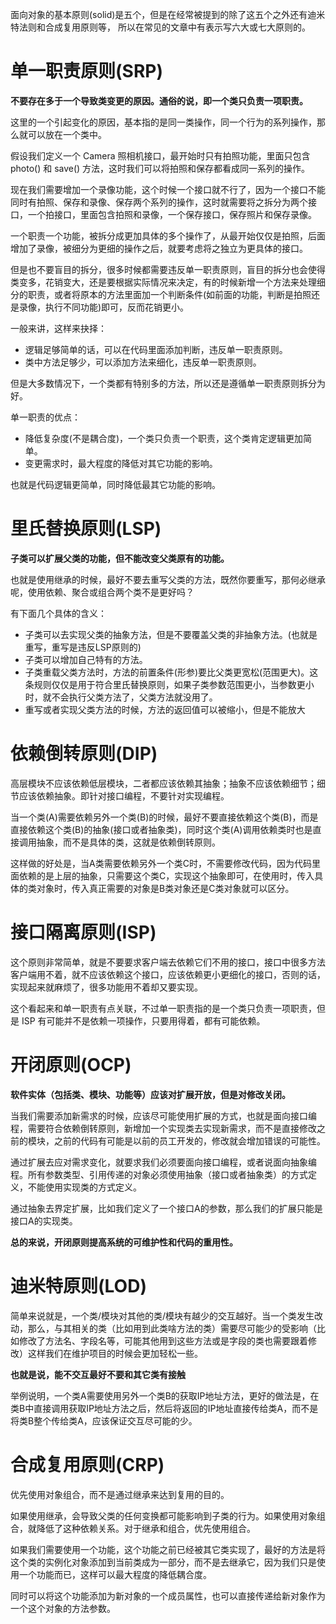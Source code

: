 面向对象的基本原则(solid)是五个，但是在经常被提到的除了这五个之外还有迪米特法则和合成复用原则等， 所以在常见的文章中有表示写六大或七大原则的。

# 单一职责原则(SRP)

**不要存在多于一个导致类变更的原因。通俗的说，即一个类只负责一项职责。**

这里的一个引起变化的原因，基本指的是同一类操作，同一个行为的系列操作，那么就可以放在一个类中。

假设我们定义一个 Camera 照相机接口，最开始时只有拍照功能，里面只包含 photo() 和 save() 方法，这时我们可以将拍照和保存都看成同一系列的操作。

现在我们需要增加一个录像功能，这个时候一个接口就不行了，因为一个接口不能同时有拍照、保存和录像、保存两个系列的操作，这时就需要将之拆分为两个接口，一个拍接口，里面包含拍照和录像，一个保存接口，保存照片和保存录像。

一个职责一个功能，被拆分成更加具体的多个操作了，从最开始仅仅是拍照，后面增加了录像，被细分为更细的操作之后，就要考虑将之独立为更具体的接口。

但是也不要盲目的拆分，很多时候都需要违反单一职责原则，盲目的拆分也会使得类变多，花销变大，还是要根据实际情况来决定，有的时候新增一个方法来处理细分的职责，或者将原本的方法里面加一个判断条件(如前面的功能，判断是拍照还是录像，执行不同功能)即可，反而花销更小。

一般来讲，这样来抉择：

- 逻辑足够简单的话，可以在代码里面添加判断，违反单一职责原则。
- 类中方法足够少，可以添加方法来细化，违反单一职责原则。

但是大多数情况下，一个类都有特别多的方法，所以还是遵循单一职责原则拆分为好。

单一职责的优点：

- 降低复杂度(不是耦合度)，一个类只负责一个职责，这个类肯定逻辑更加简单。
- 变更需求时，最大程度的降低对其它功能的影响。

也就是代码逻辑更简单，同时降低最其它功能的影响。

# 里氏替换原则(LSP)

**子类可以扩展父类的功能，但不能改变父类原有的功能。**

也就是使用继承的时候，最好不要去重写父类的方法，既然你要重写，那何必继承呢，使用依赖、聚合或组合两个类不是更好吗？

有下面几个具体的含义：

- 子类可以去实现父类的抽象方法，但是不要覆盖父类的非抽象方法。(也就是重写，重写是违反LSP原则的)
- 子类可以增加自己特有的方法。
- 子类重载父类方法时，方法的前置条件(形参)要比父类更宽松(范围更大)。这条规则仅仅是用于符合里氏替换原则，如果子类参数范围更小，当参数更小时，就不会执行父类方法了，父类方法就没用了。
- 重写或者实现父类方法的时候，方法的返回值可以被缩小，但是不能放大

# 依赖倒转原则(DIP)

高层模块不应该依赖低层模块，二者都应该依赖其抽象；抽象不应该依赖细节；细节应该依赖抽象。即针对接口编程，不要针对实现编程。

当一个类(A)需要依赖另外一个类(B)的时候，最好不要直接依赖这个类(B)，而是直接依赖这个类(B)的抽象(接口或者抽象类)，同时这个类(A)调用依赖类时也是直接调用抽象，而不是具体的类，这就是依赖倒转原则。

这样做的好处是，当A类需要依赖另外一个类C时，不需要修改代码，因为代码里面依赖的是上层的抽象，只需要这个类C，实现这个抽象即可，在使用时，传入具体的类对象时，传入真正需要的对象是B类对象还是C类对象就可以区分。

# 接口隔离原则(ISP)

这个原则非常简单，就是不要要求客户端去依赖它们不用的接口，接口中很多方法客户端用不着，就不应该依赖这个接口，应该依赖更小更细化的接口，否则的话，实现起来就麻烦了，很多功能用不着却又要实现。

这个看起来和单一职责有点关联，不过单一职责指的是一个类只负责一项职责，但是 ISP 有可能并不是依赖一项操作，只要用得着，都有可能依赖。

# 开闭原则(OCP)

**软件实体（包括类、模块、功能等）应该对扩展开放，但是对修改关闭。**

当我们需要添加新需求的时候，应该尽可能使用扩展的方式，也就是面向接口编程，需要符合依赖倒转原则，新增加一个实现类去实现新需求，而不是直接修改之前的模块，之前的代码有可能是以前的员工开发的，修改就会增加错误的可能性。

通过扩展去应对需求变化，就要求我们必须要面向接口编程，或者说面向抽象编程。所有参数类型、引用传递的对象必须使用抽象（接口或者抽象类）的方式定义，不能使用实现类的方式定义。

通过抽象去界定扩展，比如我们定义了一个接口A的参数，那么我们的扩展只能是接口A的实现类。

**总的来说，开闭原则提高系统的可维护性和代码的重用性。**

# 迪米特原则(LOD)

简单来说就是，一个类/模块对其他的类/模块有越少的交互越好。当一个类发生改动，那么，与其相关的类（比如用到此类啥方法的类）需要尽可能少的受影响（比如修改了方法名、字段名等，可能其他用到这些方法或是字段的类也需要跟着修改）这样我们在维护项目的时候会更加轻松一些。

**也就是说，能不交互最好不要和其它类有接触**

举例说明，一个类A需要使用另外一个类B的获取IP地址方法，更好的做法是，在类B中直接调用获取IP地址方法之后，然后将返回的IP地址直接传给类A，而不是将类B整个传给类A，应该保证交互尽可能的少。

# 合成复用原则(CRP)

优先使用对象组合，而不是通过继承来达到复用的目的。

如果使用继承，会导致父类的任何变换都可能影响到子类的行为。如果使用对象组合，就降低了这种依赖关系。对于继承和组合，优先使用组合。

如果我们需要使用一个功能，这个功能之前已经被其它类实现了，最好的方法是将这个类的实例化对象添加到当前类成为一部分，而不是去继承它，因为我们只是使用一个功能而已，这样可以最大程度的降低耦合度。

同时可以将这个功能添加为新对象的一个成员属性，也可以直接传递给新对象作为一个这个对象的方法参数。